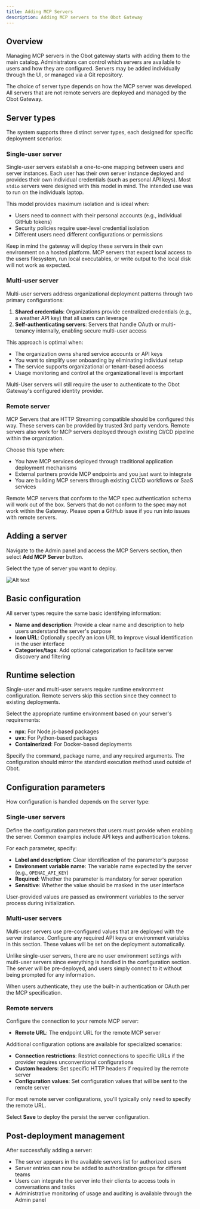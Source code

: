 ```yaml
---
title: Adding MCP Servers
description: Adding MCP servers to the Obot Gateway
---
```


## Overview

Managing MCP servers in the Obot gateway starts with adding them to the main catalog. Administrators can control which servers are available to users and how they are configured. Servers may be added individually through the UI, or managed via a Git repository.

The choice of server type depends on how the MCP server was developed. All servers that are not remote servers are deployed and managed by the Obot Gateway.

## Server types

The system supports three distinct server types, each designed for specific deployment scenarios:

### Single-user server

Single-user servers establish a one-to-one mapping between users and server instances. Each user has their own server instance deployed and provides their own individual credentials (such as personal API keys). Most `stdio` servers were designed with this model in mind. The intended use was to run on the individuals laptop.

This model provides maximum isolation and is ideal when:

- Users need to connect with their personal accounts (e.g., individual GitHub tokens)
- Security policies require user-level credential isolation
- Different users need different configurations or permissions

Keep in mind the gateway will deploy these servers in their own environment on a hosted platform. MCP servers that expect local access to the users filesystem, run local executables, or write output to the local disk will not work as expected.

### Multi-user server

Multi-user servers address organizational deployment patterns through two primary configurations:

1. **Shared credentials**: Organizations provide centralized credentials (e.g., a weather API key) that all users can leverage
2. **Self-authenticating servers**: Servers that handle OAuth or multi-tenancy internally, enabling secure multi-user access

This approach is optimal when:

- The organization owns shared service accounts or API keys
- You want to simplify user onboarding by eliminating individual setup
- The service supports organizational or tenant-based access
- Usage monitoring and control at the organizational level is important

Multi-User servers will still require the user to authenticate to the Obot Gateway's configured identity provider.

### Remote server

MCP Servers that are HTTP Streaming compatible should be configured this way. These servers can be provided by trusted 3rd party vendors. Remote servers also work for MCP servers deployed through existing CI/CD pipeline within the organization.

Choose this type when:

- You have MCP services deployed through traditional application deployment mechanisms
- External partners provide MCP endpoints and you just want to integrate
- You are building MCP servers through existing CI/CD workflows or SaaS services

Remote MCP servers that conform to the MCP spec authentication schema will work out of the box. Servers that do not conform to the spec may not work within the Gateway. Please open a GitHub issue if you run into issues with remote servers.

## Adding a server

Navigate to the Admin panel and access the MCP Servers section, then select **Add MCP Server** button.

Select the type of server you want to deploy.

![Alt text](/img/add-mcp-server-type-selector.png)

## Basic configuration

All server types require the same basic identifying information:

- **Name and description**: Provide a clear name and description to help users understand the server's purpose
- **Icon URL**: Optionally specify an icon URL to improve visual identification in the user interface
- **Categories/tags**: Add optional categorization to facilitate server discovery and filtering

## Runtime selection

Single-user and multi-user servers require runtime environment configuration. Remote servers skip this section since they connect to existing deployments.

Select the appropriate runtime environment based on your server's requirements:

- **npx**: For Node.js-based packages
- **uvx**: For Python-based packages  
- **Containerized**: For Docker-based deployments

Specify the command, package name, and any required arguments. The configuration should mirror the standard execution method used outside of Obot.

## Configuration parameters

How configuration is handled depends on the server type:

### Single-user servers

Define the configuration parameters that users must provide when enabling the server. Common examples include API keys and authentication tokens.

For each parameter, specify:

- **Label and description**: Clear identification of the parameter's purpose
- **Environment variable name**: The variable name expected by the server (e.g., `OPENAI_API_KEY`)
- **Required**: Whether the parameter is mandatory for server operation
- **Sensitive**: Whether the value should be masked in the user interface

User-provided values are passed as environment variables to the server process during initialization.

### Multi-user servers

Multi-user servers use pre-configured values that are deployed with the server instance. Configure any required API keys or environment variables in this section. These values will be set on the deployment automatically.

Unlike single-user servers, there are no user environment settings with multi-user servers since everything is handled in the configuration section. The server will be pre-deployed, and users simply connect to it without being prompted for any information.

When users authenticate, they use the built-in authentication or OAuth per the MCP specification.

### Remote servers

Configure the connection to your remote MCP server:

- **Remote URL**: The endpoint URL for the remote MCP server

Additional configuration options are available for specialized scenarios:

- **Connection restrictions**: Restrict connections to specific URLs if the provider requires unconventional configurations
- **Custom headers**: Set specific HTTP headers if required by the remote server
- **Configuration values**: Set configuration values that will be sent to the remote server

For most remote server configurations, you'll typically only need to specify the remote URL.


Select **Save** to deploy the persist the server configuration.

## Post-deployment management

After successfully adding a server:

- The server appears in the available servers list for authorized users
- Server entries can now be added to authorization groups for different teams
- Users can integrate the server into their clients to access tools in conversations and tasks
- Administrative monitoring of usage and auditing is available through the Admin panel